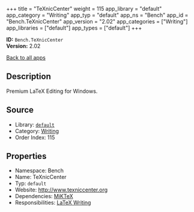 ﻿+++
title = "TeXnicCenter"
weight = 115
app_library = "default"
app_category = "Writing"
app_typ = "default"
app_ns = "Bench"
app_id = "Bench.TeXnicCenter"
app_version = "2.02"
app_categories = ["Writing"]
app_libraries = ["default"]
app_types = ["default"]
+++

**ID:** `Bench.TeXnicCenter`  
**Version:** 2.02  
<!--more-->

[Back to all apps](/apps/)

## Description
Premium LaTeX Editing for Windows.

## Source

* Library: [`default`](/app_libraries/default)
* Category: [Writing](/app_categories/writing)
* Order Index: 115

## Properties

* Namespace: Bench
* Name: TeXnicCenter
* Typ: `default`
* Website: <http://www.texniccenter.org>
* Dependencies: [MiKTeX](/apps/Bench.MiKTeX)
* Responsibilities: [LaTeX Writing](/apps/Bench.Group.LaTeXWriting)

